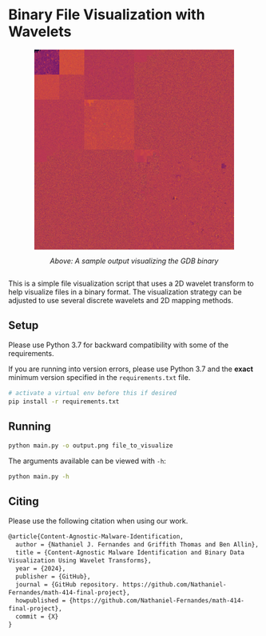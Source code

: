 # Binary File Visualization with Wavelets

<div style="display:flex;align-items:center;flex-direction:column;">
    <img src="./sample_gdb.png" alt="A visualization sample" style="width:100%;max-width: 400px">

*Above: A sample output visualizing the GDB binary*

</div>

This is a simple file visualization script that uses a 2D wavelet transform to help visualize files in a binary format. The visualization strategy can be adjusted to use several discrete wavelets and 2D mapping methods.

## Setup

Please use Python 3.7 for backward compatibility with some of the requirements.

If you are running into version errors, please use Python 3.7 and the **exact** minimum version specified in the `requirements.txt` file.

```bash
# activate a virtual env before this if desired
pip install -r requirements.txt
```

## Running

```bash
python main.py -o output.png file_to_visualize
```

The arguments available can be viewed with `-h`:

```bash
python main.py -h
```

## Citing
Please use the following citation when using our work.

```
@article{Content-Agnostic-Malware-Identification,
  author = {Nathaniel J. Fernandes and Griffith Thomas and Ben Allin},
  title = {Content-Agnostic Malware Identification and Binary Data Visualization Using Wavelet Transforms},
  year = {2024},
  publisher = {GitHub},
  journal = {GitHub repository. https://github.com/Nathaniel-Fernandes/math-414-final-project},
  howpublished = {https://github.com/Nathaniel-Fernandes/math-414-final-project},
  commit = {X}
}
```


